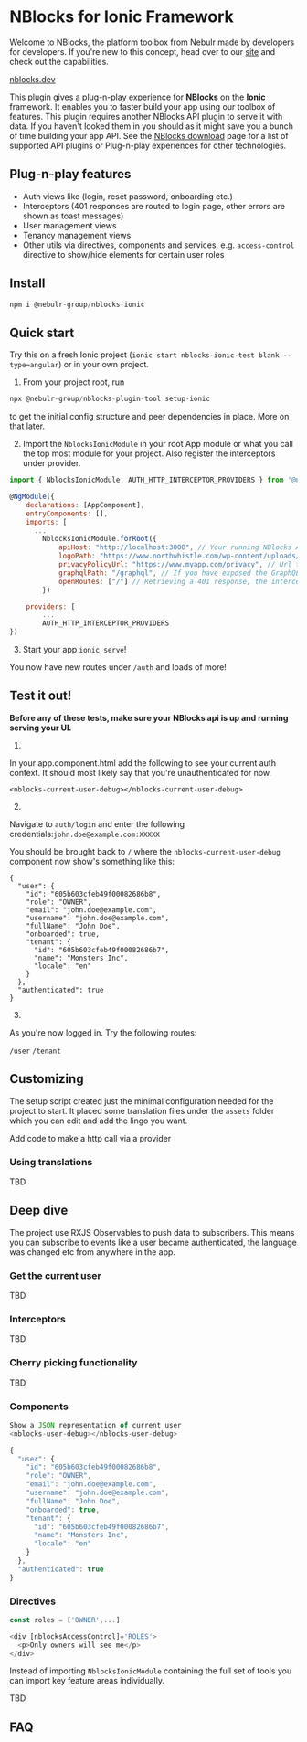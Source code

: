 # NBlocks for Ionic Framework

Welcome to NBlocks, the platform toolbox from Nebulr made by developers for developers. If you're new to this concept, head over to our [site](https://nblocks.dev) and check out the capabilities.

[nblocks.dev](https://nblocks.dev)

This plugin gives a plug-n-play experience for **NBlocks** on the **Ionic** framework. It enables you to faster build your app using our toolbox of features. This plugin requires another NBlocks API plugin to serve it with data. If you haven't looked them in you should as it might save you a bunch of time building your app API. See the [NBlocks download](https://nblocks.dev/download) page for a list of supported API plugins or Plug-n-play experiences for other technologies.

## Plug-n-play features

- Auth views like (login, reset password, onboarding etc.)
- Interceptors (401 responses are routed to login page, other errors are shown as toast messages)
- User management views
- Tenancy management views
- Other utils via directives, components and services, e.g. `access-control` directive to show/hide elements for certain user roles

## Install

```javascript
npm i @nebulr-group/nblocks-ionic
```

## Quick start
Try this on a fresh Ionic project (`ionic start nblocks-ionic-test blank --type=angular`) or in your own project.

1. From your project root, run

```javascript
npx @nebulr-group/nblocks-plugin-tool setup-ionic
```

to get the initial config structure and peer dependencies in place. More on that later.

2. Import the `NblocksIonicModule` in your root App module or what you call the top most module for your project. Also register the interceptors under provider.

```javascript
import { NblocksIonicModule, AUTH_HTTP_INTERCEPTOR_PROVIDERS } from '@nebulr-group/nblocks-ionic';

@NgModule({
    declarations: [AppComponent],
    entryComponents: [],
    imports: [
      ...
        NblocksIonicModule.forRoot({
            apiHost: "http://localhost:3000", // Your running NBlocks API
            logoPath: "https://www.northwhistle.com/wp-content/uploads/2021/08/NorthWhistle-logo-retina-2.png", // Url to your app logo
            privacyPolicyUrl: "https://www.myapp.com/privacy", // Url to your app privacy policy
            graphqlPath: "/graphql", // If you have exposed the GraphQL endpoint somewhere else than standard on NBlocks API
            openRoutes: ["/"] // Retrieving a 401 response, the interceptors will not redirect to login if user is on any of these UI routes
        })

    providers: [
        ...
        AUTH_HTTP_INTERCEPTOR_PROVIDERS
})
```

3. Start your app `ionic serve`!

You now have new routes under `/auth` and loads of more!

## Test it out!
**Before any of these tests, make sure your NBlocks api is up and running serving your UI.**

1)
In your app.component.html add the following to see your current auth context. It should most likely say that you're unauthenticated for now.
```
<nblocks-current-user-debug></nblocks-current-user-debug>
```

2)
Navigate to `auth/login` and enter the following credentials:`john.doe@example.com:XXXXX`

You should be brought back to `/` where the `nblocks-current-user-debug` component now show's something like this:
```
{
  "user": {
    "id": "605b603cfeb49f00082686b8",
    "role": "OWNER",
    "email": "john.doe@example.com",
    "username": "john.doe@example.com",
    "fullName": "John Doe",
    "onboarded": true,
    "tenant": {
      "id": "605b603cfeb49f00082686b7",
      "name": "Monsters Inc",
      "locale": "en"
    }
  },
  "authenticated": true
}
```
3)
As you're now logged in. Try the following routes:

`/user`
`/tenant`

## Customizing

The setup script created just the minimal configuration needed for the project to start. It placed some translation files under the `assets` folder which you can edit and add the lingo you want.

Add code to make a http call via a provider

### Using translations

TBD

## Deep dive

The project use RXJS Observables to push data to subscribers. This means you can subscribe to events like a user became authenticated, the language was changed etc from anywhere in the app.

### Get the current user
TBD

### Interceptors
TBD

### Cherry picking functionality
TBD

### Components
```typescript
Show a JSON representation of current user
<nblocks-user-debug></nblocks-user-debug>

{
  "user": {
    "id": "605b603cfeb49f00082686b8",
    "role": "OWNER",
    "email": "john.doe@example.com",
    "username": "john.doe@example.com",
    "fullName": "John Doe",
    "onboarded": true,
    "tenant": {
      "id": "605b603cfeb49f00082686b7",
      "name": "Monsters Inc",
      "locale": "en"
    }
  },
  "authenticated": true
}
```

### Directives
```typescript
const roles = ['OWNER',...]

<div [nblocksAccessControl]='ROLES'>
  <p>Only owners will see me</p>
</div>
```

Instead of importing `NblocksIonicModule` containing the full set of tools you can import key feature areas individually.

TBD

## FAQ

